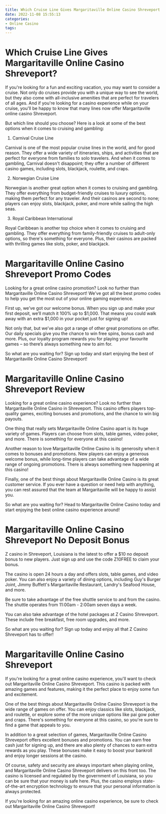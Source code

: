 ```yaml
---
title: Which Cruise Line Gives Margaritaville Online Casino Shreveport
date: 2022-11-08 15:55:13
categories:
- Online Casino
tags:
---
```



#  Which Cruise Line Gives Margaritaville Online Casino Shreveport?

If you're looking for a fun and exciting vacation, you may want to consider a cruise. Not only do cruises provide you with a unique way to see the world, but they also come with all-inclusive amenities that are perfect for travelers of all ages. And if you're looking for a casino experience while on your cruise, you'll be happy to know that many lines now offer Margaritaville online casino Shreveport.

But which line should you choose? Here is a look at some of the best options when it comes to cruising and gambling:

1. Carnival Cruise Line

Carnival is one of the most popular cruise lines in the world, and for good reason. They offer a wide variety of itineraries, ships, and activities that are perfect for everyone from families to solo travelers. And when it comes to gambling, Carnival doesn't disappoint; they offer a number of different casino games, including slots, blackjack, roulette, and craps.

2. Norwegian Cruise Line

Norwegian is another great option when it comes to cruising and gambling. They offer everything from budget-friendly cruises to luxury options, making them perfect for any traveler. And their casinos are second to none; players can enjoy slots, blackjack, poker, and more while sailing the high seas.

3. Royal Caribbean International

Royal Caribbean is another top choice when it comes to cruising and gambling. They offer everything from family-friendly cruises to adult-only options, so there's something for everyone. Plus, their casinos are packed with thrilling games like slots, poker, and blackjack.

#  Margaritaville Online Casino Shreveport Promo Codes

Looking for a great online casino promotion? Look no further than Margaritaville Online Casino Shreveport! We’ve got all the best promo codes to help you get the most out of your online gaming experience.

First up, we’ve got our welcome bonus. When you sign up and make your first deposit, we’ll match it 100% up to $1,000. That means you could walk away with an extra $1,000 in your pocket just for signing up!

Not only that, but we’ve also got a range of other great promotions on offer. Our daily specials give you the chance to win free spins, bonus cash and more. Plus, our loyalty program rewards you for playing your favourite games – so there’s always something new to aim for.

So what are you waiting for? Sign up today and start enjoying the best of Margaritaville Online Casino Shreveport!

#  Margaritaville Online Casino Shreveport Review

Looking for a great online casino experience? Look no further than Margaritaville Online Casino in Shreveport. This casino offers players top-quality games, exciting bonuses and promotions, and the chance to win big payouts.

One thing that really sets Margaritaville Online Casino apart is its huge variety of games. Players can choose from slots, table games, video poker, and more. There is something for everyone at this casino!

Another reason to love Margaritaville Online Casino is its generosity when it comes to bonuses and promotions. New players can enjoy a generous welcome bonus, while long-time players can take advantage of a wide range of ongoing promotions. There is always something new happening at this casino!

Finally, one of the best things about Margaritaville Online Casino is its great customer service. If you ever have a question or need help with anything, you can rest assured that the team at Margaritaville will be happy to assist you.

So what are you waiting for? Head to Margaritaville Online Casino today and start enjoying the best online casino experience around!

#  Margaritaville Online Casino Shreveport No Deposit Bonus
Z casino in Shreveport, Louisiana is the latest to offer a $10 no deposit bonus to new players. Just sign up and use the code Z10FREE to claim your bonus.

The casino is open 24 hours a day and offers slots, table games, and video poker. You can also enjoy a variety of dining options, including Guy's Burger Joint, Jimmy Buffett's Margaritaville Restaurant, Landry's Seafood House, and more.

Be sure to take advantage of the free shuttle service to and from the casino. The shuttle operates from 11:00am - 2:00am seven days a week.

You can also take advantage of the hotel packages at Z Casino Shreveport. These include free breakfast, free room upgrades, and more.

So what are you waiting for? Sign up today and enjoy all that Z Casino Shreveport has to offer!

#  Margaritaville Online Casino Shreveport

If you're looking for a great online casino experience, you'll want to check out Margaritaville Online Casino Shreveport. This casino is packed with amazing games and features, making it the perfect place to enjoy some fun and excitement.

One of the best things about Margaritaville Online Casino Shreveport is the wide range of games on offer. You can enjoy classics like slots, blackjack, and roulette, or explore some of the more unique options like pai gow poker and craps. There's something for everyone at this casino, so you're sure to find a game that appeals to you.

In addition to a great selection of games, Margaritaville Online Casino Shreveport offers excellent bonuses and promotions. You can earn free cash just for signing up, and there are also plenty of chances to earn extra rewards as you play. These bonuses make it easy to boost your bankroll and enjoy longer sessions at the casino.

Of course, safety and security are always important when playing online, and Margaritaville Online Casino Shreveport delivers on this front too. The casino is licensed and regulated by the government of Louisiana, so you can be sure that your money is safe here. Plus, the casino employs state-of-the-art encryption technology to ensure that your personal information is always protected.

If you're looking for an amazing online casino experience, be sure to check out Margaritaville Online Casino Shreveport!